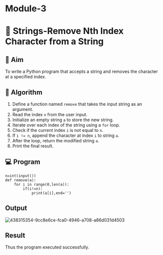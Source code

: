 # Module-3
# 🧹 Strings-Remove Nth Index Character from a String

## 🎯 Aim
To write a Python program that accepts a string and removes the character at a specified index.

## 🧠 Algorithm
1. Define a function named `remove` that takes the input string as an argument.
2. Read the index `n` from the user input.
3. Initialize an empty string `a` to store the new string.
4. Iterate over each index of the string using a `for` loop.
5. Check if the current index `i` is not equal to `n`.
6. If `i != n`, append the character at index `i` to string `a`.
7. After the loop, return the modified string `a`.
8. Print the final result.

## 💻 Program
~~~
n=int(input())
def remove(a):
    for i in range(0,len(a)):
        if(i!=n):
            print(a[i],end='')
~~~

## Output
![438315354-9cc8e6ce-fca0-4946-a708-a86d031d4503](https://github.com/user-attachments/assets/f197975a-fcf2-4c14-ba36-a4a2832c4624)

## Result
Thus the program executed successfully.
